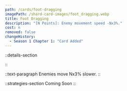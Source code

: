```yaml
---
path: /cards/foot-dragging
imagePath: /shard-card-images/foot_dragging.webp
title: Foot Dragging
description: "[N Points]: Enemy movement speed -Nx3%."
cost: n
removed: false
changeHistory:
  - Season 1 Chapter 1: "Card Added"
---
```


::details-section

::

::text-paragraph
Enemies move Nx3% slower.
::

::strategies-section
Coming Soon
::
